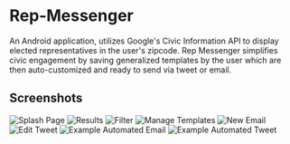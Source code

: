 # Rep-Messenger
An Android application, utilizes Google's Civic Information API to display elected representatives in the user's zipcode. Rep Messenger simplifies civic engagement by saving generalized templates by the user which are then auto-customized and ready to send via tweet or email.

Screenshots
-----------
![Splash Page](Screenshots/splash_page.jpg "The splash page")
![Results](Screenshots/results.jpg "Search results")
![Filter](Screenshots/filter.jpg "Filter")
![Manage Templates](Screenshots/manage_templates.jpg "Manage templates")
![New Email](Screenshots/new_email.jpg "New email")
![Edit Tweet](Screenshots/edit_tweet.jpg "Edit tweet")
![Example Automated Email](Screenshots/example_automated_email.jpg "Example automated email")
![Example Automated Tweet](Screenshots/example_automated_tweet.jpg "Example automated tweet")

